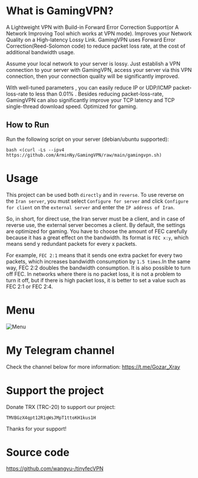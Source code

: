 # What is GamingVPN?
A Lightweight VPN with Build-in Forward Error Correction Support(or A Network Improving Tool which works at VPN mode). Improves your Network Quality on a High-latency Lossy Link.
GamingVPN uses Forward Error Correction(Reed-Solomon code) to reduce packet loss rate, at the cost of additional bandwidth usage.

Assume your local network to your server is lossy. Just establish a VPN connection to your server with GamingVPN, access your server via this VPN connection, then your connection quality will be significantly improved. 

With well-tuned parameters , you can easily reduce IP or UDP/ICMP packet-loss-rate to less than 0.01% . Besides reducing packet-loss-rate, GamingVPN can also significantly improve your TCP latency and TCP single-thread download speed.
Optimized for gaming.

## How to Run

Run the following script on your server (debian/ubuntu supported):
```
bash <(curl -Ls --ipv4 https://github.com/ArminNy/GamingVPN/raw/main/gamingvpn.sh)
```
# Usage
This project can be used both `directly` and in `reverse`. To use reverse on the `Iran server`, you must select `Configure for server` and click `Configure for client` on the `external server` and enter the `IP address of Iran`. 

So, in short, for direct use, the Iran server must be a client, and in case of reverse use, the external server becomes a client.
By default, the settings are optimized for gaming. You have to choose the amount of FEC carefully because it has a great effect on the bandwidth.
Its format is `FEC x:y`, which means send y redundant packets for every x packets. 

For example, `FEC 2:1` means that it sends one extra packet for every two packets, which increases bandwidth consumption by `1.5 times`.In the same way, FEC 2:2 doubles the bandwidth consumption. It is also possible to turn off FEC. In networks where there is no packet loss, it is not a problem to turn it off, but if there is high packet loss, it is better to set a value such as FEC 2:1 or FEC 2:4.

# Menu

![Menu](https://github.com/Musixal/GamingVPN/blob/main/menu/menu.png?raw=true)

# My Telegram channel
Check the channel below for more information:
https://t.me/Gozar_Xray

 # Support the project
Donate TRX (TRC-20) to support our project:
``` wallet
TMVBGzX4qpt12R1qWsJMpT1ttoKH1kus1H
```
Thanks for your support! 


# Source code
https://github.com/wangyu-/tinyfecVPN
